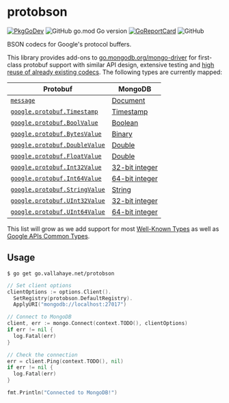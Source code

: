 # protobson

[![PkgGoDev](https://pkg.go.dev/badge/go.vallahaye.net/protobson)](https://pkg.go.dev/go.vallahaye.net/protobson) ![GitHub go.mod Go version](https://img.shields.io/github/go-mod/go-version/vallahaye/protobson) [![GoReportCard](https://goreportcard.com/badge/github.com/vallahaye/protobson)](https://goreportcard.com/badge/github.com/vallahaye/protobson) ![GitHub](https://img.shields.io/github/license/vallahaye/protobson)

BSON codecs for Google's protocol buffers.

This library provides add-ons to [go.mongodb.org/mongo-driver](https://pkg.go.dev/go.mongodb.org/mongo-driver) for first-class protobuf support with similar API design, extensive testing and [high reuse of already existing codecs](https://github.com/vallahaye/protobson/blob/main/protobsoncodec/message_codec.go). The following types are currently mapped:

| Protobuf  | MongoDB    |
|-----------|------------|
| [`message`](https://pkg.go.dev/google.golang.org/protobuf/proto#Message) | [Document](https://www.mongodb.com/docs/manual/core/document/) |
| [`google.protobuf.Timestamp`](https://pkg.go.dev/google.golang.org/protobuf/types/known/timestamppb#Timestamp) | [Timestamp](https://www.mongodb.com/docs/manual/reference/bson-types/#timestamps) |
| [`google.protobuf.BoolValue`](https://pkg.go.dev/google.golang.org/protobuf/types/known/wrapperspb#BoolValue) | [Boolean](https://www.mongodb.com/docs/manual/reference/bson-types/#bson-types) |
| [`google.protobuf.BytesValue`](https://pkg.go.dev/google.golang.org/protobuf/types/known/wrapperspb#BytesValue) | [Binary](https://www.mongodb.com/docs/manual/reference/bson-types/#bson-types) |
| [`google.protobuf.DoubleValue`](https://pkg.go.dev/google.golang.org/protobuf/types/known/wrapperspb#DoubleValue) | [Double](https://www.mongodb.com/docs/manual/reference/bson-types/#bson-types) |
| [`google.protobuf.FloatValue`](https://pkg.go.dev/google.golang.org/protobuf/types/known/wrapperspb#FloatValue) | [Double](https://www.mongodb.com/docs/manual/reference/bson-types/#bson-types) |
| [`google.protobuf.Int32Value`](https://pkg.go.dev/google.golang.org/protobuf/types/known/wrapperspb#Int32Value) | [32-bit integer](https://www.mongodb.com/docs/manual/reference/bson-types/#bson-types) |
| [`google.protobuf.Int64Value`](https://pkg.go.dev/google.golang.org/protobuf/types/known/wrapperspb#Int64Value) | [64-bit integer](https://www.mongodb.com/docs/manual/reference/bson-types/#bson-types) |
| [`google.protobuf.StringValue`](https://pkg.go.dev/google.golang.org/protobuf/types/known/wrapperspb#StringValue) | [String](https://www.mongodb.com/docs/manual/reference/bson-types/#bson-types) |
| [`google.protobuf.UInt32Value`](https://pkg.go.dev/google.golang.org/protobuf/types/known/wrapperspb#UInt32Value) | [32-bit integer](https://www.mongodb.com/docs/manual/reference/bson-types/#bson-types) |
| [`google.protobuf.UInt64Value`](https://pkg.go.dev/google.golang.org/protobuf/types/known/wrapperspb#UInt64Value) | [64-bit integer](https://www.mongodb.com/docs/manual/reference/bson-types/#bson-types) |

This list will grow as we add support for most [Well-Known Types](https://developers.google.com/protocol-buffers/docs/reference/google.protobuf) as well as [Google APIs Common Types](https://github.com/googleapis/api-common-protos).

## Usage

```
$ go get go.vallahaye.net/protobson
```

```go
// Set client options
clientOptions := options.Client().
  SetRegistry(protobson.DefaultRegistry).
  ApplyURI("mongodb://localhost:27017")

// Connect to MongoDB
client, err := mongo.Connect(context.TODO(), clientOptions)
if err != nil {
  log.Fatal(err)
}

// Check the connection
err = client.Ping(context.TODO(), nil)
if err != nil {
  log.Fatal(err)
}

fmt.Println("Connected to MongoDB!")
```
